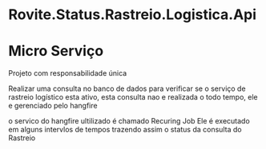 # Rovite.Status.Rastreio.Logistica.Api

# Micro Serviço

 Projeto com responsabilidade única 

Realizar uma consulta no banco de dados para verificar se o serviço de rastreio logístico esta ativo,
esta consulta nao e realizada o todo tempo, ele e gerenciado pelo hangfire 

o servico do hangfire ultilizado é chamado Recuring Job Ele é executado em alguns intervlos de tempos trazendo assim o status da consulta do Rastreio
